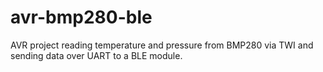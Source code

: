 # avr-bmp280-ble
AVR project reading temperature and pressure from BMP280 via TWI and sending data over UART to a BLE module.
